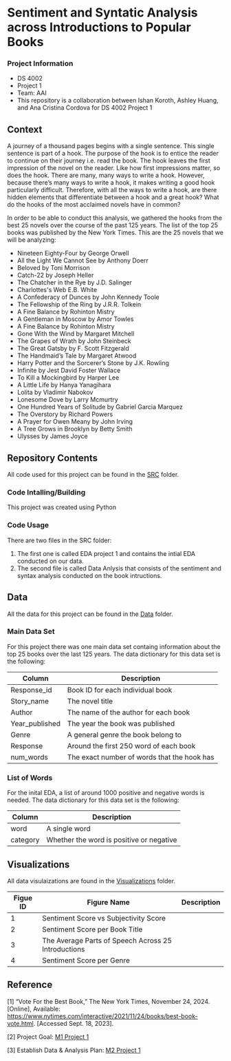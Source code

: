 # Sentiment and Syntatic Analysis across Introductions to Popular Books

### Project Information
  - DS 4002
  - Project 1
  - Team: AAI
  - This repository is a collaboration between Ishan Koroth, Ashley Huang, and Ana Cristina Cordova for DS 4002 Project 1

## Context

A journey of a thousand pages begins with a single sentence. This single sentence is part of a hook. The purpose of the hook is to entice the reader to continue on their journey i.e. read the book. The hook leaves the first impression of the novel on the reader. Like how first impressions matter, so does the hook. There are many, many ways to write a hook. However, because there’s many ways to write a hook, it makes writing a good hook particularly difficult. Therefore, with all the ways to write a hook, are there hidden elements that differentiate between a hook and a great hook? What do the hooks of the most acclaimed novels have in common?

In order to be able to conduct this analysis, we gathered the hooks from the best 25 novels over the course of the past 125 years. The list of the top 25 books was published by the New York Times. This are the 25 novels that we will be analyzing:
  - Nineteen Eighty-Four by George Orwell
  - All the Light We Cannot See	by Anthony Doerr
  - Beloved	by Toni Morrison
  - Catch-22 by Joseph Heller
  - The Chatcher in the Rye	by J.D. Salinger
  - Charlottes's Web	E.B. White
  - A Confederacy of Dunces	 by John Kennedy Toole
  - The Fellowship of the Ring	by J.R.R. Tolkein
  - A Fine Balance	by Rohinton Mistry
  - A Gentleman in Moscow	by Amor Towles
  - A Fine Balance	by Rohinton Mistry
  - Gone With the Wind	by Margaret Mitchell
  - The Grapes of Wrath by	John Steinbeck
  - The Great Gatsby	by F. Scott Fitzgerald
  - The Handmaid’s Tale	by Margaret Atwood
  - Harry Potter and the Sorcerer’s Stone	by J.K. Rowling
  - Infinite by Jest	David Foster Wallace
  - To Kill a Mockingbird	by Harper Lee
  - A Little Life by Hanya Yanagihara
  - Lolita	by Vladimir Nabokov
  - Lonesome Dove	by Larry Mcmurtry
  - One Hundred Years of Solitude by Gabriel Garcia Marquez
  - The Overstory by	Richard Powers
  - A Prayer for Owen Meany	 by John Irving
  - A Tree Grows in Brooklyn	by Betty Smith
  - Ulysses	by James Joyce


## Repository Contents 
All code used for this project can be found in the [SRC](https://github.com/ik4vrb/ds-4002-team-aai/tree/main/SRC) folder.

### Code Intalling/Building 
This project was created using Python

### Code Usage
There are two files in the SRC folder:
  1. The first one is called EDA project 1 and contains the intial EDA conducted on our data.
  2.  The second file is called Data Anlysis that consists of the sentiment and syntax analysis conducted on the book intructions.

## Data
All the data for this project can be found in the [Data](https://github.com/ik4vrb/ds-4002-team-aai/tree/main/Data) folder.

### Main Data Set
For this project there was one main data set containg information about the top 25 books over the last 125 years. The data dictionary for this data set is the following:

|    Column     |  Description  |
| ------------- | ------------- |
| Response_id    | Book ID for each individual book |
| Story_name     | The novel title |
| Author         | The name of the author for each book |
| Year_published | The year the book was published |
| Genre          | A general genre the book belong to |
| Response       | Around the first 250 word of each book |
| num_words      | The exact number of words that the hook has |

### List of Words
For the inital EDA, a list of around 1000 positive and negative words is needed. The data dictionary for this data set is the following:

|    Column     |  Description  |
| ------------- | ------------- |
| word          | A single word |
| category      | Whether the word is positive or negative |


## Visualizations 
All data visulaizations are found in the [Visualizations](https://github.com/ik4vrb/ds-4002-team-aai/tree/main/Visualizations) folder. 

|    Figue ID     |  Figure Name  |  Description  |
| ----------------| ------------- | ------------- |
|      1          | Sentiment Score vs Subjectivity Score |               |
|      2          | Sentiment Score per Book Title |               |
|      3          | The Average Parts of Speech Across 25 Introductions|               |
|      4          | Sentiment Score per Genre|               |


## Reference
[1] “Vote For the Best Book,” The New York Times, November 24, 2024. [Online], Available: https://www.nytimes.com/interactive/2021/11/24/books/best-book-vote.html. [Accessed Sept. 18, 2023].

[2] Project Goal: [M1 Project 1](https://docs.google.com/document/d/1i4sS1NQyEUDuwy_ixIY1v-LkcXKPx7PHKQ6wzbPDzV4/edit?usp=sharing)

[3] Establish Data & Analysis Plan: [M2 Project 1](https://docs.google.com/document/d/1cel0WBVufGpupIIiwYumxygtfpUAnK3bwc2n_Wfrvc8/edit?usp=sharing)
